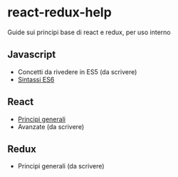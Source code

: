 # react-redux-help
Guide sui principi base di react e redux, per uso interno

## Javascript
  - Concetti da rivedere in ES5 (da scrivere) 
  - [Sintassi ES6](pages/es6-basics.md)
## React
  - [Principi generali](pages/react-core.md)
  - Avanzate (da scrivere)
## Redux
  - Principi generali (da scrivere)
